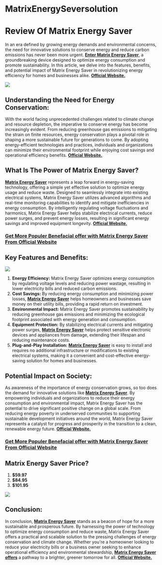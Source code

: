 # MatrixEnergySeversolution
Review Of Matrix Energy Saver
=============================

In an era defined by growing energy demands and environmental concerns, the need for innovative solutions to conserve energy and reduce carbon emissions has never been more urgent. [**Enter Matrix Energy Saver**](https://snoppymart.com/matrixenergysaver), a groundbreaking device designed to optimize energy consumption and promote sustainability. In this article, we delve into the features, benefits, and potential impact of Matrix Energy Saver in revolutionizing energy efficiency for homes and businesses alike. **[Official Website.](https://snoppymart.com/matrixenergysaver)**

**[![](https://i.ibb.co/VSLdSMN/0038d221c992340bd819ff0d379d2e78.jpg)](https://snoppymart.com/matrixenergysaver)**

Understanding the Need for Energy Conservation:
-----------------------------------------------

With the world facing unprecedented challenges related to climate change and resource depletion, the imperative to conserve energy has become increasingly evident. From reducing greenhouse gas emissions to mitigating the strain on finite resources, energy conservation plays a pivotal role in shaping a more sustainable future for generations to come. By adopting energy-efficient technologies and practices, individuals and organizations can minimize their environmental footprint while enjoying cost savings and operational efficiency benefits. **[Official Website.](https://snoppymart.com/matrixenergysaver)**

What Is The Power of Matrix Energy Saver?
-----------------------------------------

[**Matrix Energy Saver**](https://groups.google.com/g/matrix-energy-saver-review/c/SWT8mVo5Mzw) represents a leap forward in energy-saving technology, offering a simple yet effective solution to optimize energy usage and reduce waste. Designed to seamlessly integrate into existing electrical systems, Matrix Energy Saver utilizes advanced algorithms and real-time monitoring capabilities to identify and mitigate inefficiencies in energy consumption. By intelligently regulating voltage fluctuations and harmonics, Matrix Energy Saver helps stabilize electrical currents, reduce power surges, and prevent energy losses, resulting in significant energy savings and improved equipment longevity. **[Official Website.](https://snoppymart.com/matrixenergysaver)**

### **[Get More Populer Benefacial offer with Matrix Energy Saver From Official Website](https://snoppymart.com/matrixenergysaver)**

Key Features and Benefits:
--------------------------

[![](https://i.ibb.co/xhVFFyd/Screenshot-142.png)](https://snoppymart.com/matrixenergysaver)

1.  **Energy Efficiency:** Matrix Energy Saver optimizes energy consumption by regulating voltage levels and reducing power wastage, resulting in lower electricity bills and reduced carbon emissions.
2.  **Cost Savings:** By reducing energy consumption and minimizing power losses, [**Matrix Energy Saver**](https://colab.research.google.com/drive/1eNWOZKyHIexYb-vhK0mgxxUSrsbEhfw7?usp=sharing) helps homeowners and businesses save money on their utility bills, providing a rapid return on investment.
3.  **Environmental Impact:** Matrix Energy Saver promotes sustainability by reducing greenhouse gas emissions and minimizing the ecological footprint associated with energy generation and consumption.
4.  **Equipment Protection:** By stabilizing electrical currents and mitigating power surges, [**Matrix Energy Saver**](https://sites.google.com/view/unlocking-energy-conservation/home) helps protect sensitive electronic devices and appliances from damage, extending their lifespan and reducing maintenance costs.
5.  **Plug-and-Play Installation:** [**Matrix Energy Saver**](https://www.bitchute.com/video/4MwZ34shtsjs/) is easy to install and requires no additional infrastructure or modifications to existing electrical systems, making it a convenient and cost-effective energy-saving solution for homes and businesses.

Potential Impact on Society:
----------------------------

As awareness of the importance of energy conservation grows, so too does the demand for innovative solutions like [**Matrix Energy Saver**](https://lookerstudio.google.com/reporting/b493e3ab-862d-4963-89de-4f0e1caddebb). By empowering individuals and organizations to reduce their energy consumption and environmental impact, Matrix Energy Saver has the potential to drive significant positive change on a global scale. From reducing energy poverty in underserved communities to supporting sustainable development initiatives around the world, Matrix Energy Saver represents a catalyst for progress and prosperity in the transition to a clean, renewable energy future. **[Official Website.](https://snoppymart.com/matrixenergysaver)**

### **[Get More Populer Benefacial offer with Matrix Energy Saver From Official Website](https://snoppymart.com/matrixenergysaver)**

Matrix Energy Saver Price?
--------------------------

1.  **$59.97**
2.  **$84.95**
3.  **$101.95**

**[![](https://i.ibb.co/jyTW20P/Screenshot-145.png)](https://snoppymart.com/matrixenergysaver)**

Conclusion:
-----------

In conclusion, [**Matrix Energy Saver**](https://youtu.be/gbxPkF8vHqY?si=_t07GI52O2aGo39d) stands as a beacon of hope for a more sustainable and prosperous future. By harnessing the power of technology to optimize energy consumption and reduce waste, Matrix Energy Saver offers a practical and scalable solution to the pressing challenges of energy conservation and climate change. Whether you're a homeowner looking to reduce your electricity bills or a business owner seeking to enhance operational efficiency and environmental stewardship, [**Matrix Energy Saver offers**](https://about-daily-updates.blogspot.com/2024/03/smart-solutions-for-energy-efficiency.html) a pathway to a brighter, greener tomorrow for all. **[Official Website.](https://snoppymart.com/matrixenergysaver)**
